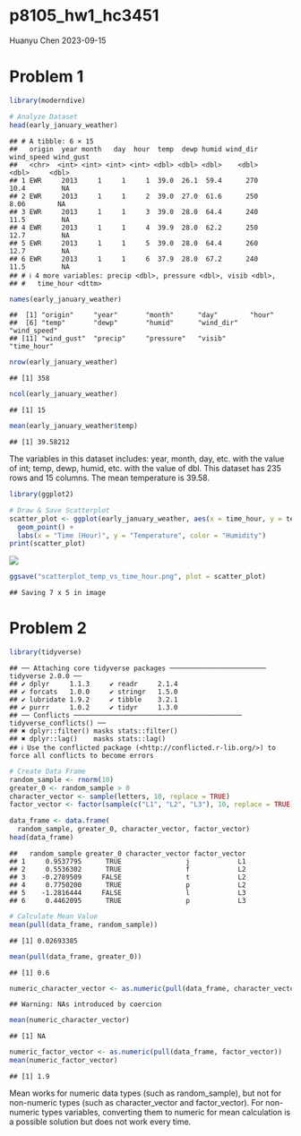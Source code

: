 p8105_hw1_hc3451
================
Huanyu Chen
2023-09-15

# Problem 1

``` r
library(moderndive)

# Analyze Dataset
head(early_january_weather)
```

    ## # A tibble: 6 × 15
    ##   origin  year month   day  hour  temp  dewp humid wind_dir wind_speed wind_gust
    ##   <chr>  <int> <int> <int> <int> <dbl> <dbl> <dbl>    <dbl>      <dbl>     <dbl>
    ## 1 EWR     2013     1     1     1  39.0  26.1  59.4      270      10.4         NA
    ## 2 EWR     2013     1     1     2  39.0  27.0  61.6      250       8.06        NA
    ## 3 EWR     2013     1     1     3  39.0  28.0  64.4      240      11.5         NA
    ## 4 EWR     2013     1     1     4  39.9  28.0  62.2      250      12.7         NA
    ## 5 EWR     2013     1     1     5  39.0  28.0  64.4      260      12.7         NA
    ## 6 EWR     2013     1     1     6  37.9  28.0  67.2      240      11.5         NA
    ## # ℹ 4 more variables: precip <dbl>, pressure <dbl>, visib <dbl>,
    ## #   time_hour <dttm>

``` r
names(early_january_weather)
```

    ##  [1] "origin"     "year"       "month"      "day"        "hour"      
    ##  [6] "temp"       "dewp"       "humid"      "wind_dir"   "wind_speed"
    ## [11] "wind_gust"  "precip"     "pressure"   "visib"      "time_hour"

``` r
nrow(early_january_weather)
```

    ## [1] 358

``` r
ncol(early_january_weather)
```

    ## [1] 15

``` r
mean(early_january_weather$temp)
```

    ## [1] 39.58212

The variables in this dataset includes: year, month, day, etc. with the
value of int; temp, dewp, humid, etc. with the value of dbl. This
dataset has 235 rows and 15 columns. The mean temperature is 39.58.

``` r
library(ggplot2)

# Draw & Save Scatterplot
scatter_plot <- ggplot(early_january_weather, aes(x = time_hour, y = temp, color = humid)) +
  geom_point() +
  labs(x = "Time (Hour)", y = "Temperature", color = "Humidity")
print(scatter_plot)
```

![](p8105_hw1_hc3451_files/figure-gfm/unnamed-chunk-2-1.png)<!-- -->

``` r
ggsave("scatterplot_temp_vs_time_hour.png", plot = scatter_plot)
```

    ## Saving 7 x 5 in image

# Problem 2

``` r
library(tidyverse)
```

    ## ── Attaching core tidyverse packages ──────────────────────── tidyverse 2.0.0 ──
    ## ✔ dplyr     1.1.3     ✔ readr     2.1.4
    ## ✔ forcats   1.0.0     ✔ stringr   1.5.0
    ## ✔ lubridate 1.9.2     ✔ tibble    3.2.1
    ## ✔ purrr     1.0.2     ✔ tidyr     1.3.0
    ## ── Conflicts ────────────────────────────────────────── tidyverse_conflicts() ──
    ## ✖ dplyr::filter() masks stats::filter()
    ## ✖ dplyr::lag()    masks stats::lag()
    ## ℹ Use the conflicted package (<http://conflicted.r-lib.org/>) to force all conflicts to become errors

``` r
# Create Data Frame
random_sample <- rnorm(10)
greater_0 <- random_sample > 0
character_vector <- sample(letters, 10, replace = TRUE)
factor_vector <- factor(sample(c("L1", "L2", "L3"), 10, replace = TRUE))

data_frame <- data.frame(
  random_sample, greater_0, character_vector, factor_vector)
head(data_frame)
```

    ##   random_sample greater_0 character_vector factor_vector
    ## 1     0.9537795      TRUE                j            L1
    ## 2     0.5536302      TRUE                f            L2
    ## 3    -0.2789509     FALSE                t            L2
    ## 4     0.7750200      TRUE                p            L2
    ## 5    -1.2816444     FALSE                l            L3
    ## 6     0.4462095      TRUE                p            L3

``` r
# Calculate Mean Value
mean(pull(data_frame, random_sample))
```

    ## [1] 0.02693385

``` r
mean(pull(data_frame, greater_0))
```

    ## [1] 0.6

``` r
numeric_character_vector <- as.numeric(pull(data_frame, character_vector))
```

    ## Warning: NAs introduced by coercion

``` r
mean(numeric_character_vector)
```

    ## [1] NA

``` r
numeric_factor_vector <- as.numeric(pull(data_frame, factor_vector))
mean(numeric_factor_vector)
```

    ## [1] 1.9

Mean works for numeric data types (such as random_sample), but not for
non-numeric types (such as character_vector and factor_vector). For
non-numeric types variables, converting them to numeric for mean
calculation is a possible solution but does not work every time.
